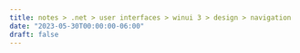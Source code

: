 ```yaml
---
title: notes > .net > user interfaces > winui 3 > design > navigation
date: "2023-05-30T00:00:00-06:00"
draft: false
---
```

